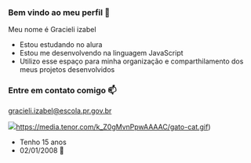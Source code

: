 ### Bem vindo ao meu perfil 💜

Meu nome é Gracieli izabel

- Estou estudando no alura
- Estou me desenvolvendo na linguagem JavaScript
- Utilizo esse espaço para minha organização e comparthilamento dos meus projetos desenvolvidos

### Entre em contato comigo 📫

gracieli.izabel@escola.pr.gov.br



![](https://media.tenor.com/k_Z0gMvnPpwAAAAC/gato-cat.gif)https://media.tenor.com/k_Z0gMvnPpwAAAAC/gato-cat.gif)

- Tenho 15 anos
- 02/01/2008 💟

[](https://tenor.com/pt-BR/view/bubududu-panda-gif-21330088)
